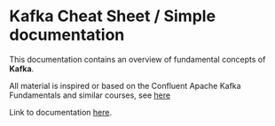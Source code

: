 # Kafka Cheat Sheet / Simple documentation

This documentation contains an overview of fundamental concepts of **Kafka**.

All material is inspired or based on the Confluent Apache Kafka Fundamentals and similar courses,
see [here](https://training.confluent.io/channeldetail/apache-kafka-fundamentals-and-accreditation)

Link to documentation [here](https://hkjeldsberg.github.io/kafka-docs/).